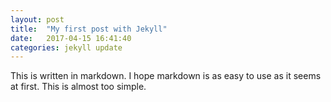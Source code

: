 ```yaml
---
layout: post
title:  "My first post with Jekyll"
date:   2017-04-15 16:41:40
categories: jekyll update
---
```

This is written in markdown. I hope markdown is as easy to use as it seems at first. This is almost too simple.
